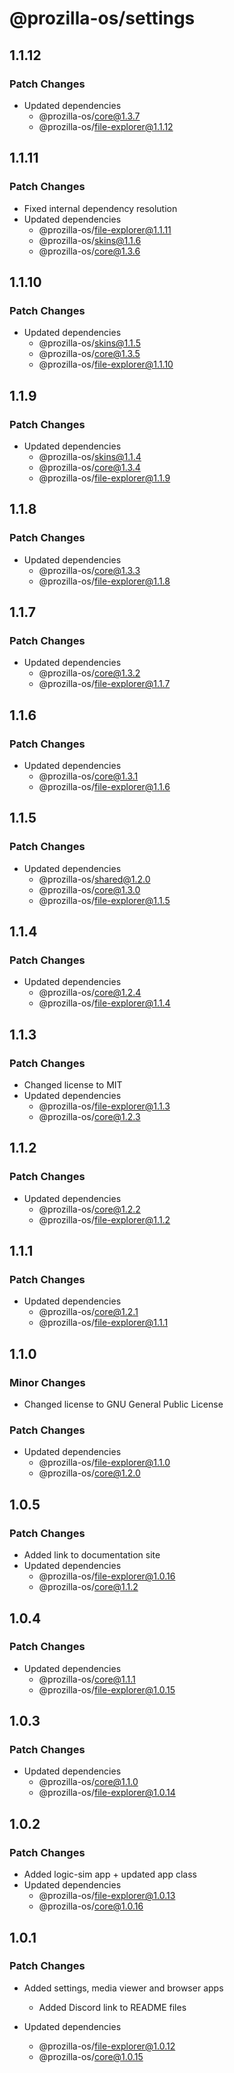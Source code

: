 # @prozilla-os/settings

## 1.1.12

### Patch Changes

- Updated dependencies
  - @prozilla-os/core@1.3.7
  - @prozilla-os/file-explorer@1.1.12

## 1.1.11

### Patch Changes

- Fixed internal dependency resolution
- Updated dependencies
  - @prozilla-os/file-explorer@1.1.11
  - @prozilla-os/skins@1.1.6
  - @prozilla-os/core@1.3.6

## 1.1.10

### Patch Changes

- Updated dependencies
  - @prozilla-os/skins@1.1.5
  - @prozilla-os/core@1.3.5
  - @prozilla-os/file-explorer@1.1.10

## 1.1.9

### Patch Changes

- Updated dependencies
  - @prozilla-os/skins@1.1.4
  - @prozilla-os/core@1.3.4
  - @prozilla-os/file-explorer@1.1.9

## 1.1.8

### Patch Changes

- Updated dependencies
  - @prozilla-os/core@1.3.3
  - @prozilla-os/file-explorer@1.1.8

## 1.1.7

### Patch Changes

- Updated dependencies
  - @prozilla-os/core@1.3.2
  - @prozilla-os/file-explorer@1.1.7

## 1.1.6

### Patch Changes

- Updated dependencies
  - @prozilla-os/core@1.3.1
  - @prozilla-os/file-explorer@1.1.6

## 1.1.5

### Patch Changes

- Updated dependencies
  - @prozilla-os/shared@1.2.0
  - @prozilla-os/core@1.3.0
  - @prozilla-os/file-explorer@1.1.5

## 1.1.4

### Patch Changes

- Updated dependencies
  - @prozilla-os/core@1.2.4
  - @prozilla-os/file-explorer@1.1.4

## 1.1.3

### Patch Changes

- Changed license to MIT
- Updated dependencies
  - @prozilla-os/file-explorer@1.1.3
  - @prozilla-os/core@1.2.3

## 1.1.2

### Patch Changes

- Updated dependencies
  - @prozilla-os/core@1.2.2
  - @prozilla-os/file-explorer@1.1.2

## 1.1.1

### Patch Changes

- Updated dependencies
  - @prozilla-os/core@1.2.1
  - @prozilla-os/file-explorer@1.1.1

## 1.1.0

### Minor Changes

- Changed license to GNU General Public License

### Patch Changes

- Updated dependencies
  - @prozilla-os/file-explorer@1.1.0
  - @prozilla-os/core@1.2.0

## 1.0.5

### Patch Changes

- Added link to documentation site
- Updated dependencies
  - @prozilla-os/file-explorer@1.0.16
  - @prozilla-os/core@1.1.2

## 1.0.4

### Patch Changes

- Updated dependencies
  - @prozilla-os/core@1.1.1
  - @prozilla-os/file-explorer@1.0.15

## 1.0.3

### Patch Changes

- Updated dependencies
  - @prozilla-os/core@1.1.0
  - @prozilla-os/file-explorer@1.0.14

## 1.0.2

### Patch Changes

- Added logic-sim app + updated app class
- Updated dependencies
  - @prozilla-os/file-explorer@1.0.13
  - @prozilla-os/core@1.0.16

## 1.0.1

### Patch Changes

- Added settings, media viewer and browser apps

  - Added Discord link to README files

- Updated dependencies
  - @prozilla-os/file-explorer@1.0.12
  - @prozilla-os/core@1.0.15
